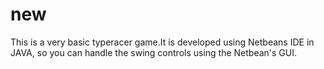 # new
This is a very basic typeracer game.It is developed using Netbeans IDE in JAVA, so you can handle the swing controls using the Netbean's GUI.
